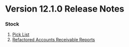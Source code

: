 # Version 12.1.0 Release Notes

### Stock

1. [Pick List](https://draerp.com/docs/user/manual/en/stock/pick-list)
2. [Refactored Accounts Receivable Reports](https://draerp.com/docs/user/manual/en/accounts/accounting-reports#2-accounting-statements)
